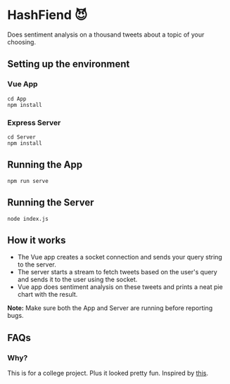 # HashFiend 😈
Does sentiment analysis on a thousand tweets about a topic of your choosing.

## Setting up the environment

### Vue App
```
cd App
npm install
```
### Express Server
```
cd Server
npm install
```

## Running the App
```npm run serve```

## Running the Server
```node index.js```

## How it works
- The Vue app creates a socket connection and sends your query string to the server.
- The server starts a stream to fetch tweets based on the user's query and sends it to the user using the socket.
- Vue app does sentiment analysis on these tweets and prints a neat pie chart with the result.

**Note:** Make sure both the App and Server are running before reporting bugs. 

## FAQs
### Why?
This is for a college project. Plus it looked pretty fun. Inspired by [this](https://towardsdatascience.com/twitter-sentiment-analysis-with-node-js-ae1ed8dd8fa7).


 
